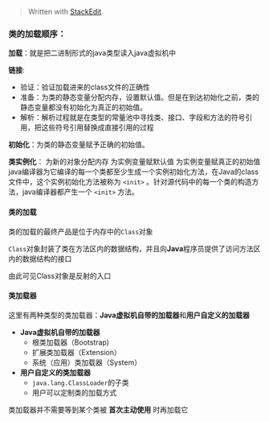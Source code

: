 


> Written with [StackEdit](https://stackedit.io/).

### 类的加载顺序：

**加载**：就是把二进制形式的java类型读入java虚拟机中

**链接**:

 - 验证：验证加载进来的class文件的正确性
 - 准备：为类的静态变量分配内存，设置默认值。但是在到达初始化之前，类的静态变量都没有初始化为真正的初始值。
 - 解析：解析过程就是在类型的常量池中寻找类、接口、字段和方法的符号引用，把这些符号引用替换成直接引用的过程

**初始化**：为类的静态变量赋予正确的初始值。

**类实例化**：
为新的对象分配内存
为实例变量赋默认值
为实例变量赋真正的初始值
java编译器为它编译的每一个类都至少生成一个实例初始化方法，在Java的class文件中，这个实例初始化方法被称为 `<init>` 。针对源代码中的每一个类的构造方法，java编译器都产生一个 `<init>` 方法。


#### 类的加载

类的加载的最终产品是位于内存中的`Class`对象

`Class`对象封装了类在方法区内的数据结构，并且向**Java**程序员提供了访问方法区内的数据结构的接口

由此可见Class对象是反射的入口

#### 类加载器
这里有两种类型的类加载器：**Java虚拟机自带的加载器**和**用户自定义的加载器**

- **Java虚拟机自带的加载器**
	- 根类加载器（Bootstrap)
	- 扩展类加载器（Extension）
	- 系统（应用）类加载器（System）
- **用户自定义的类加载器**
	- `java.lang.ClassLoader`的子类
	- 用户可以定制类的加载方式

类加载器并不需要等到某个类被 **首次主动使用** 时再加载它
<!--stackedit_data:
eyJoaXN0b3J5IjpbMjA3MjY5MTU5NywxNTk1ODA3MzgwLDE0OD
EzODY0Ml19
-->
